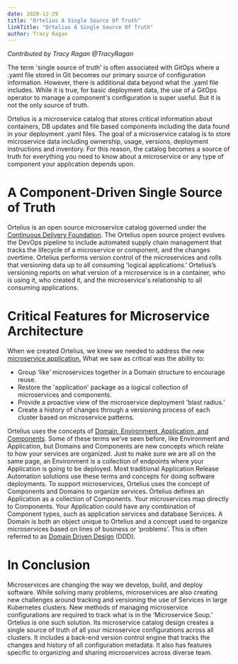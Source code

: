 ```yaml
---
date: 2020-12-29
title: "Ortelius A Single Source Of Truth"
linkTitle: "Ortelius A Single Source Of Truth"
author: Tracy Ragan
---
```


*Contributed by Tracy Ragan @TracyRagan*

The term 'single source of truth' is often associated with GitOps where a .yaml file stored in Git becomes our primary source of configuration information. However, there is additional data beyond what the .yaml file includes. While it is true, for basic deployment data, the use of a GitOps operator to manage a component's configuration is super useful. But it is not the only source of truth.

Ortelius is a microservice catalog that stores critical information about containers, DB updates and file based components including the data found in your deployment .yaml files. The goal of a microservice catalog is to store microservice data including ownership, usage, versions, deployment instructions and inventory. For this reason, the catalog becomes a source of truth for everything you need to know about a microservice or any type of component your application depends upon.

# A Component-Driven Single Source of Truth

Ortelius is an open source microservice catalog governed under the [Continuous Delivery Foundation](http://cd.foundation/). The Ortelius open source project evolves the DevOps pipeline to include automated supply chain management that tracks the lifecycle of a microservice or component, and the changes overtime. Ortelius performs version control of the microservices and rolls that versioning data up to all consuming 'logical applications.' Ortelius’s versioning reports on what version of a microservice is in a container, who is using it, who created it, and the microservice's relationship to all consuming applications.

# Critical Features for Microservice Architecture

When we created Ortelius, we knew we needed to address the new [microservice application.](https://www.deployhub.com/microservices-applications/) What we saw as critical was the ability to:

- Group ‘like’ microservices together in a Domain structure to encourage reuse.
- Restore the 'application' package as a logical collection of microservices and components.
- Provide a proactive view of the microservice deployment 'blast radius.'
- Create a history of changes through a versioning process of each cluster based on microservice patterns.

Ortelius uses the concepts of [Domain, Environment, Application, and Components](https://docs.ortelius.io/guides/userguide/concepts/basic-concepts/). Some of these terms we’ve seen before, like Environment and Application, but Domains and Components are new concepts which relate to how your services are organized. Just to make sure we are all on the same page, an Environment is a collection of endpoints where your Application is going to be deployed. Most traditional Application Release Automation solutions use these terms and concepts for doing software deployments. To support microservices, Ortelius uses the concept of Components and Domains to organize services. Ortelius defines an Application as a collection of Components. Your microservices map directly to Components. Your Application could have any combination of Component types, such as application services and database Services. A Domain is both an object unique to Ortelius and a concept used to organize microservices based on lines of business or ‘problems’. This is often referred to as [Domain Driven Design](https://www.deployhub.com/domain-driven-design-microservices/) (DDD).

# In Conclusion

Microservices are changing the way we develop, build, and deploy software. While solving many problems, microservices are also creating new challenges around tracking and versioning the use of Services in large Kubernetes clusters. New methods of managing microservice configurations are required to track what is in the ‘Microservice Soup.’ Ortelius is one such solution. Its microservice catalog design creates a single source of truth of all your microservice configurations across all clusters. It includes a back-end version control engine that tracks the changes and history of all configuration metadata. It also has features specific to organizing and sharing microservices across diverse team.
